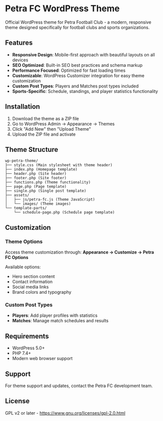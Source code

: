 # Petra FC WordPress Theme

Official WordPress theme for Petra Football Club - a modern, responsive theme designed specifically for football clubs and sports organizations.

## Features

- **Responsive Design**: Mobile-first approach with beautiful layouts on all devices
- **SEO Optimized**: Built-in SEO best practices and schema markup
- **Performance Focused**: Optimized for fast loading times
- **Customizable**: WordPress Customizer integration for easy theme customization
- **Custom Post Types**: Players and Matches post types included
- **Sports-Specific**: Schedule, standings, and player statistics functionality

## Installation

1. Download the theme as a ZIP file
2. Go to WordPress Admin → Appearance → Themes
3. Click "Add New" then "Upload Theme"
4. Upload the ZIP file and activate

## Theme Structure

```
wp-petra-theme/
├── style.css (Main stylesheet with theme header)
├── index.php (Homepage template)
├── header.php (Site header)
├── footer.php (Site footer)
├── functions.php (Theme functionality)
├── page.php (Page template)
├── single.php (Single post template)
├── assets/
│   ├── js/petra-fc.js (Theme JavaScript)
│   └── images/ (Theme images)
└── template-parts/
    └── schedule-page.php (Schedule page template)
```

## Customization

### Theme Options
Access theme customization through:
**Appearance → Customize → Petra FC Options**

Available options:
- Hero section content
- Contact information
- Social media links
- Brand colors and typography

### Custom Post Types
- **Players**: Add player profiles with statistics
- **Matches**: Manage match schedules and results

## Requirements

- WordPress 5.0+
- PHP 7.4+
- Modern web browser support

## Support

For theme support and updates, contact the Petra FC development team.

## License

GPL v2 or later - https://www.gnu.org/licenses/gpl-2.0.html